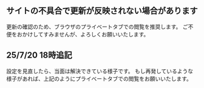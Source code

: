 ﻿---
layout: post
categories: [お知らせ]
tags: []
slug: "1210"
---
## サイトの不具合で更新が反映されない場合があります

更新の確認のため、ブラウザのプライベートタブでの閲覧を推奨します。
ご不便をおかけしてすみませんが、よろしくお願いいたします。

## 25/7/20 18時追記
設定を見直したら、当面は解決できている様子です。
もし再発しているような様子があれば、上記のようにプライベートタブでの閲覧をお願いいたします。
